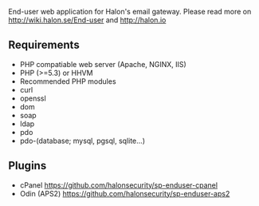 End-user web application for Halon's email gateway. Please read more on http://wiki.halon.se/End-user and http://halon.io

Requirements
------------
* PHP compatiable web server (Apache, NGINX, IIS)
* PHP (>=5.3) or HHVM
* Recommended PHP modules
 * curl
 * openssl
 * dom
 * soap
 * ldap
 * pdo
 * pdo-(database; mysql, pgsql, sqlite...)

Plugins
-------
 * cPanel https://github.com/halonsecurity/sp-enduser-cpanel
 * Odin (APS2) https://github.com/halonsecurity/sp-enduser-aps2
